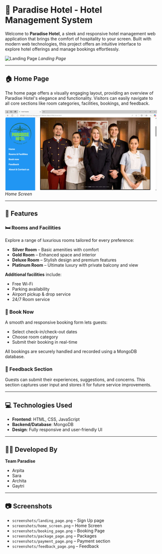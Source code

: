 # 🌴 Paradise Hotel - Hotel Management System

Welcome to **Paradise Hotel**, a sleek and responsive hotel management web application that brings the comfort of hospitality to your screen. Built with modern web technologies, this project offers an intuitive interface to explore hotel offerings and manage bookings effortlessly.

![Landing Page](screenshots/landing_page.png)
*Landing Page*

---

## 🏠 Home Page

The home page offers a visually engaging layout, providing an overview of Paradise Hotel's elegance and functionality. Visitors can easily navigate to all core sections like room categories, facilities, bookings, and feedback.

![image alt](https://github.com/Even-Sem/Hotel-Management---Paradise-Hotel/blob/b380500a586139e3bb0c12383f4bb9399daef751/Home%20Page.jpg)
*Home Screen*

---

## 🔑 Features

### 🛏️ Rooms and Facilities
Explore a range of luxurious rooms tailored for every preference:
- **Silver Room** – Basic amenities with comfort
- **Gold Room** – Enhanced space and interior
- **Deluxe Room** – Stylish design and premium features
- **Platinum Room** – Ultimate luxury with private balcony and view

**Additional facilities** include:
- Free Wi-Fi  
- Parking availability  
- Airport pickup & drop service  
- 24/7 Room service  

### 📅 Book Now
A smooth and responsive booking form lets guests:
- Select check-in/check-out dates
- Choose room category
- Submit their booking in real-time

All bookings are securely handled and recorded using a MongoDB database.

### 💬 Feedback Section
Guests can submit their experiences, suggestions, and concerns. This section captures user input and stores it for future service improvements.

---

## 💻 Technologies Used

- **Frontend**: HTML, CSS, JavaScript  
- **Backend/Database**: MongoDB  
- **Design**: Fully responsive and user-friendly UI  

---

## 👩‍💻 Developed By
**Team Paradise**  
- Arpita  
- Sara  
- Archita  
- Gaytri  

---

## 📷 Screenshots
- `screenshots/landing_page.png` – Sign Up page  
- `screenshots/home_screen.png` – Home Screen  
- `screenshots/booking_page.png` – Booking Page
- `screenshots/package_page.png` – Packages
- `screenshots/payment_page.png` – Payment section
- `screenshots/feedback_page.png` – Feedback

